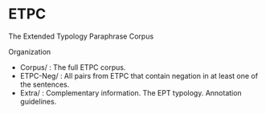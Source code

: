 # ETPC
The Extended Typology Paraphrase Corpus

Organization
- Corpus/ : The full ETPC corpus.
- ETPC-Neg/ : All pairs from ETPC that contain negation in at least one of the sentences. 
- Extra/ : Complementary information. The EPT typology. Annotation guidelines.
